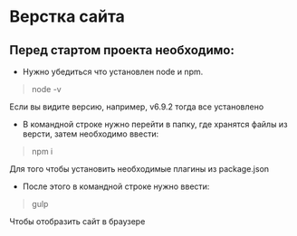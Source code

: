 # Верстка сайта

## Перед стартом проекта необходимо:

* Нужно убедиться что установлен node и npm.

> node -v

Если вы видите версию, например, v6.9.2 тогда все установлено

* В командной строке нужно перейти в папку, где хранятся файлы из версти, затем необходимо ввести:

> npm i

Для того чтобы установить необходимые плагины из package.json

* После этого в командной строке нужно ввести:

> gulp

Чтобы отобразить сайт в браузере